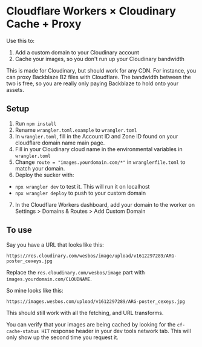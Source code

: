 # Cloudflare Workers × Cloudinary Cache + Proxy

Use this to:

1. Add a custom domain to your Cloudinary account
2. Cache your images, so you don't run up your Cloudinary bandwidth

This is made for Cloudinary, but should work for any CDN. For instance, you can proxy Backblaze B2 files with Cloudflare. The bandwidth between the two is free, so you are really only paying Backblaze to hold onto your assets.

## Setup

1. Run `npm install`
2. Rename `wrangler.toml.example` to `wrangler.toml`
3. In `wrangler.toml`, fill in the Account ID and Zone ID found on your cloudflare domain name main page.
4. Fill in your Cloudinary cloud name in the environmental variables in `wrangler.toml`
5. Change `route = "images.yourdomain.com/*"` in `wranglerfile.toml` to match your domain.
6. Deploy the sucker with:

- `npx wrangler dev` to test it. This will run it on localhost
- `npx wrangler deploy` to push to your custom domain

7. In the Cloudflare Workers dashboard, add your domain to the worker on Settings > Domains & Routes > Add Custom Domain

## To use

Say you have a URL that looks like this:

```
https://res.cloudinary.com/wesbos/image/upload/v1612297289/ARG-poster_cexeys.jpg
```

Replace the `res.cloudinary.com/wesbos/image` part with `images.yourdomain.com/CLOUDNAME`.

So mine looks like this:

`https://images.wesbos.com/upload/v1612297289/ARG-poster_cexeys.jpg`

This should still work with all the fetching, and URL transforms.

You can verify that your images are being cached by looking for the `cf-cache-status HIT` response header in your dev tools network tab. This will only show up the second time you request it.
